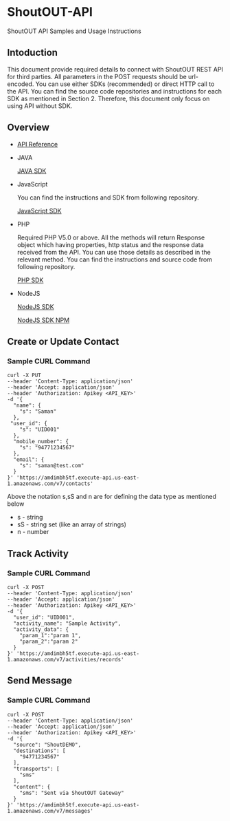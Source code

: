 # ShoutOUT-API
ShoutOUT API Samples and Usage Instructions

## Intoduction

This document provide required details to connect with ShoutOUT REST API for third parties. All parameters in the POST requests should be url-encoded. You can use either SDKs (recommended) or direct HTTP call to the API.  You can find the source code repositories and instructions for each SDK as mentioned in Section 2. Therefore, this document only focus on using API without SDK.

## Overview
* [API Reference](http://docs.getshoutout.com/#/default)

* JAVA

    [JAVA SDK](https://github.com/Square-Mobile/shoutout-sdk-java)

* JavaScript

    You can find the instructions and SDK from following repository. 
    
    [JavaScript SDK](https://github.com/Square-Mobile/ShoutOUT-SDK-JavaScript)

* PHP

    Required PHP V5.0 or above. All the methods will return Response object which having properties, http status and the response data received from the API. You can use those details as described in the relevant method. You can find the instructions and source code from following repository. 
    
    [PHP SDK](https://github.com/Square-Mobile/ShoutOUT-SDK-PHP)
    
* NodeJS
    
    [NodeJS SDK](https://github.com/Square-Mobile/shoutout-sdk-nodejs)

    [NodeJS SDK NPM](https://www.npmjs.com/package/shoutout-sdk)


## Create or Update Contact
### Sample CURL Command
```curl
curl -X PUT 
--header 'Content-Type: application/json' 
--header 'Accept: application/json' 
--header 'Authorization: Apikey <API_KEY>' 
-d '{
  "name": {
    "s": "Saman"
  },
 "user_id": {
    "s": "UID001"
  },
  "mobile_number": {
    "s": "94771234567"
  },
  "email": {
    "s": "saman@test.com"
  }
}' 'https://amdimbh5tf.execute-api.us-east-1.amazonaws.com/v7/contacts'
```
Above the notation s,sS and n are for defining the data type as mentioned below
* s - string
* sS - string set (like an array of strings)
* n - number

## Track Activity
### Sample CURL Command
```curl
curl -X POST 
--header 'Content-Type: application/json' 
--header 'Accept: application/json' 
--header 'Authorization: Apikey <API_KEY>' 
-d '{
  "user_id": "UID001",
  "activity_name": "Sample Activity",
  "activity_data": {
	"param_1":"param 1",
	"param_2":"param 2"
  }
}' 'https://amdimbh5tf.execute-api.us-east-1.amazonaws.com/v7/activities/records'
```
## Send Message
### Sample CURL Command
```curl
curl -X POST 
--header 'Content-Type: application/json' 
--header 'Accept: application/json' 
--header 'Authorization: Apikey <API_KEY>' 
-d '{
  "source": "ShoutDEMO",
  "destinations": [
    "94771234567"
  ],
  "transports": [
    "sms"
  ],
  "content": {
    "sms": "Sent via ShoutOUT Gateway"
  }
}' 'https://amdimbh5tf.execute-api.us-east-1.amazonaws.com/v7/messages'
```

